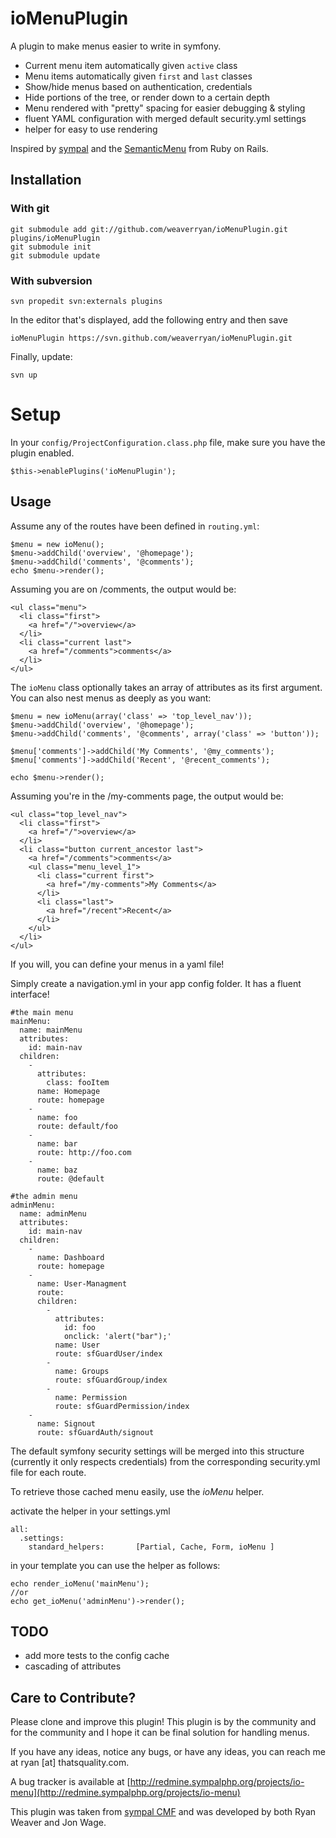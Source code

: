 ioMenuPlugin
============

A plugin to make menus easier to write in symfony.

 * Current menu item automatically given `active` class
 * Menu items automatically given `first` and `last` classes
 * Show/hide menus based on authentication, credentials
 * Hide portions of the tree, or render down to a certain depth
 * Menu rendered with "pretty" spacing for easier debugging & styling
 * fluent YAML configuration with merged default security.yml settings
 * helper for easy to use rendering

Inspired by [sympal](http://www.sympalphp.org) and the
[SemanticMenu](http://github.com/danielharan/semantic-menu) from Ruby on Rails.

Installation
------------

### With git

    git submodule add git://github.com/weaverryan/ioMenuPlugin.git plugins/ioMenuPlugin
    git submodule init
    git submodule update

### With subversion

    svn propedit svn:externals plugins

In the editor that's displayed, add the following entry and then save

    ioMenuPlugin https://svn.github.com/weaverryan/ioMenuPlugin.git

Finally, update:

    svn up

# Setup

In your `config/ProjectConfiguration.class.php` file, make sure you have
the plugin enabled.

    $this->enablePlugins('ioMenuPlugin');

Usage
-----

Assume any of the routes have been defined in `routing.yml`:

    $menu = new ioMenu();
    $menu->addChild('overview', '@homepage');
    $menu->addChild('comments', '@comments');
    echo $menu->render();

Assuming you are on /comments, the output would be:

    <ul class="menu">
      <li class="first">
        <a href="/">overview</a>
      </li>
      <li class="current last">
        <a href="/comments">comments</a>
      </li>
    </ul>

The `ioMenu` class optionally takes an array of attributes as its first
argument. You can also nest menus as deeply as you want:

    $menu = new ioMenu(array('class' => 'top_level_nav'));
    $menu->addChild('overview', '@homepage');
    $menu->addChild('comments', '@comments', array('class' => 'button'));

    $menu['comments']->addChild('My Comments', '@my_comments');
    $menu['comments']->addChild('Recent', '@recent_comments');

    echo $menu->render();

Assuming you're in the /my-comments page, the output would be:

    <ul class="top_level_nav">
      <li class="first">
        <a href="/">overview</a>
      </li>
      <li class="button current_ancestor last">
        <a href="/comments">comments</a>
        <ul class="menu_level_1">
          <li class="current first">
            <a href="/my-comments">My Comments</a>
          </li>
          <li class="last">
            <a href="/recent">Recent</a>
          </li>
        </ul>
      </li>
    </ul>

If you will, you can define your menus in a yaml file!

Simply create a navigation.yml in your app config folder.
It has a fluent interface!

    #the main menu
    mainMenu:
      name: mainMenu
      attributes:
        id: main-nav
      children:
        -
          attributes:
            class: fooItem
          name: Homepage
          route: homepage
        -
          name: foo
          route: default/foo
        -
          name: bar
          route: http://foo.com
        -
          name: baz
          route: @default

    #the admin menu
    adminMenu:
      name: adminMenu
      attributes:
        id: main-nav
      children:
        -
          name: Dashboard
          route: homepage
        -
          name: User-Managment
          route:
          children:
            -
              attributes:
                id: foo
                onclick: 'alert("bar");'
              name: User
              route: sfGuardUser/index
            -
              name: Groups
              route: sfGuardGroup/index
            -
              name: Permission
              route: sfGuardPermission/index
        -
          name: Signout
          route: sfGuardAuth/signout

The default symfony security settings will be merged into this structure (currently it only respects credentials) from the corresponding security.yml file for each route.

To retrieve those cached menu easily, use the *ioMenu* helper.

activate the helper in your settings.yml

    all:
      .settings:
        standard_helpers:       [Partial, Cache, Form, ioMenu ]


in your template you can use the helper as follows:

    echo render_ioMenu('mainMenu');
    //or
    echo get_ioMenu('adminMenu')->render();

TODO
-----

  - add more tests to the config cache
  - cascading of attributes


Care to Contribute?
-------------------

Please clone and improve this plugin! This plugin is by the community and
for the community and I hope it can be final solution for handling menus.

If you have any ideas, notice any bugs, or have any ideas, you can reach
me at ryan [at] thatsquality.com.

A bug tracker is available at
[http://redmine.sympalphp.org/projects/io-menu](http://redmine.sympalphp.org/projects/io-menu)

This plugin was taken from [sympal CMF](http://www.sympalphp.org) and was
developed by both Ryan Weaver and Jon Wage.
